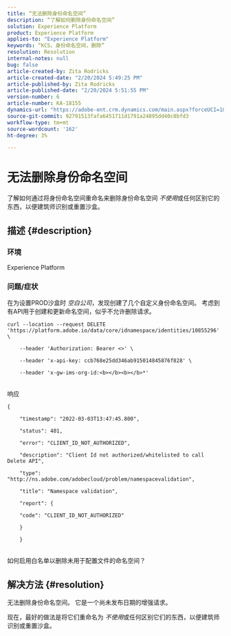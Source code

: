 ```yaml
---
title: “无法删除身份命名空间”
description: “了解如何删除身份命名空间”
solution: Experience Platform
product: Experience Platform
applies-to: "Experience Platform"
keywords: “KCS，身份命名空间，删除”
resolution: Resolution
internal-notes: null
bug: false
article-created-by: Zita Rodricks
article-created-date: "2/20/2024 5:49:25 PM"
article-published-by: Zita Rodricks
article-published-date: "2/20/2024 5:51:55 PM"
version-number: 6
article-number: KA-18155
dynamics-url: "https://adobe-ent.crm.dynamics.com/main.aspx?forceUCI=1&pagetype=entityrecord&etn=knowledgearticle&id=e8603b5f-18d0-ee11-9079-6045bd006b4b"
source-git-commit: 92791513fafa6451711d1791a24895dd40c8bfd3
workflow-type: tm+mt
source-wordcount: '162'
ht-degree: 3%

---
```


# 无法删除身份命名空间


了解如何通过将身份命名空间重命名来删除身份命名空间 *不使用*&#x200B;或任何区别它的东西，以便建筑师识别或重置沙盒。

## 描述 {#description}


### <b>环境</b>

Experience Platform



### <b>问题/症状</b>

在为设置PROD沙盒时 *空白公司*，发现创建了几个自定义身份命名空间。 考虑到有API用于创建和更新命名空间，似乎不允许删除请求。


```
curl --location --request DELETE 'https://platform.adobe.io/data/core/idnamespace/identities/10855296' \

    --header 'Authorization: Bearer <>' \

    --header 'x-api-key: ccb768e25dd346ab915014845876f828' \

    --header 'x-gw-ims-org-id:<b></b><b></b>*'
```


<br>响应<br>

```
{

    "timestamp": "2022-03-03T13:47:45.800",

    "status": 401,

    "error": "CLIENT_ID_NOT_AUTHORIZED",

    "description": "Client Id not authorized/whitelisted to call Delete API",

    "type": "http://ns.adobe.com/adobecloud/problem/namespacevalidation",

    "title": "Namespace validation",

    "report": {

    "code": "CLIENT_ID_NOT_AUTHORIZED"

    }

    }
```


<br>如何启用白名单以删除未用于配置文件的命名空间？<br>



## 解决方法 {#resolution}


无法删除身份命名空间。 它是一个尚未发布日期的增强请求。

现在，最好的做法是将它们重命名为 *不使用*&#x200B;或任何区别它们的东西，以便建筑师识别或重置沙盒。

